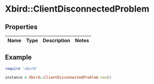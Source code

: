# Xbird::ClientDisconnectedProblem

## Properties

| Name | Type | Description | Notes |
| ---- | ---- | ----------- | ----- |

## Example

```ruby
require 'xbird'

instance = Xbird::ClientDisconnectedProblem.new()
```

